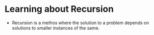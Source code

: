 # Learning about Recursion

- Recursion is a methos where the solution to a problem depends on solutions to
smaller instances of the same.
